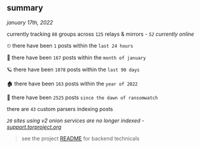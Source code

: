 
## summary
_january 17th, 2022_

currently tracking `88` groups across `125` relays & mirrors - _`52` currently online_

⏲ there have been `1` posts within the `last 24 hours`

🦈 there have been `167` posts within the `month of january`

🪐 there have been `1078` posts within the `last 90 days`

🏚 there have been `163` posts within the `year of 2022`

🦕 there have been `2525` posts `since the dawn of ransomwatch`

there are `43` custom parsers indexing posts

_`20` sites using v2 onion services are no longer indexed - [support.torproject.org](https://support.torproject.org/onionservices/v2-deprecation/)_

> see the project [README](https://github.com/thetanz/ransomwatch#ransomwatch--) for backend technicals
